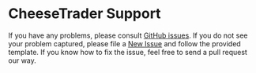 # CheeseTrader Support

If you have any problems, please consult [GitHub issues][].
If you do not see your problem captured, please file a [New Issue][] and follow the provided template.
If you know how to fix the issue, feel free to send a pull request our way.

[FAQ]: https://github.com/cheesetrader/cheesetrader/tree/master/docs/FAQ.md
[GitHub issues]: https://github.com/cheesetrader/cheesetrader/issues
[New Issue]: https://github.com/cheesetrader/cheesetrader/issues/new/choose
